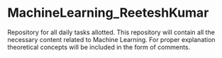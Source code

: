 # MachineLearning_ReeteshKumar
Repository for all daily tasks allotted.
This repository will contain all the necessary content related to Machine Learning. For proper explanation theoretical concepts will be included in the form of comments.
